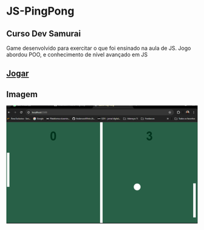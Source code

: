 ﻿# JS-PingPong

## Curso Dev Samurai

Game desenvolvido para exercitar o que foi ensinado na aula de JS.
Jogo abordou POO, e conhecimento de nível avançado em JS

## [Jogar](https://js-ping-pong.vercel.app)


## Imagem
![ImagemdoGame](./images/Devsamurai.png)
